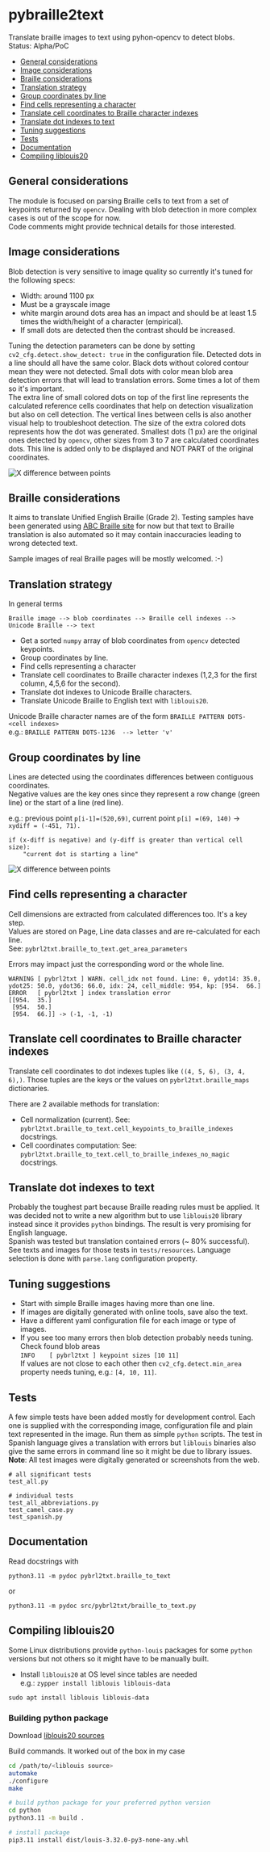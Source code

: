 # pybraille2text
Translate braille images to text using pyhon-opencv to detect blobs.  
Status: Alpha/PoC

<!-- TOC start (generated with https://github.com/derlin/bitdowntoc) -->

- [General considerations](#general-considerations)
- [Image considerations](#image-considerations)
- [Braille considerations](#braille-considerations)
- [Translation strategy](#translation-strategy)
- [Group coordinates by line](#group-coordinates-by-line)
- [Find cells representing a character](#find-cells-representing-a-character)
- [Translate cell coordinates to Braille character indexes](#translate-cell-coordinates-to-braille-character-indexes)
- [Translate dot indexes to text](#translate-dot-indexes-to-text)
- [Tuning suggestions](#tuning-suggestions)
- [Tests](#tests)
- [Documentation](#documentation)
- [Compiling liblouis20](#compiling-liblouis20)

<!-- TOC end -->

## General considerations
The module is focused on parsing Braille cells to text from a set of keypoints returned by `opencv`. Dealing with blob detection in more complex cases is out of the scope for now.  
Code comments might provide technical details for those interested.

## Image considerations
Blob detection is very sensitive to image quality so currently it's tuned for the following specs:

- Width: around 1100 px
- Must be a grayscale image
- white margin around dots area has an impact and should be at least 1.5 times the width/height of a character (empirical).
- If small dots are detected then the contrast should be increased.

Tuning the detection parameters can be done by setting `cv2_cfg.detect.show_detect: true` in the configuration file.
Detected dots in a line should all have the same color. Black dots without colored contour mean they were not detected. Small dots with color mean blob area
detection errors that will lead to translation errors. Some times a lot of them so it's important.  
The extra line of small colored dots on top of the first line represents the calculated reference cells coordinates that help on detection visualization but also on cell detection. The vertical lines between cells is also another visual help to troubleshoot detection. The size of the extra colored dots represents how the dot was generated. Smallest dots (1 px) are the original ones detected by `opencv`, other sizes from 3 to 7 are calculated coordinates dots. This line is added only to be displayed and NOT PART of the original coordinates.

![X difference between points](./src/resources/line_detection_dots_lines.png)

## Braille considerations
It aims to translate Unified English Braille (Grade 2). Testing samples have been generated using [ABC Braille site](https://abcbraille.com/text) 
for now but that text to Braille translation is also automated so it may contain inaccuracies leading to wrong detected text.
  
Sample images of real Braille pages will be mostly welcomed. :-)

## Translation strategy
In general terms

```None
Braille image --> blob coordinates --> Braille cell indexes --> Unicode Braille --> text
```

- Get a sorted `numpy` array of blob coordinates from `opencv` detected keypoints.
- Group coordinates by line.
- Find cells representing a character
- Translate cell coordinates to Braille character indexes (1,2,3 for the first column, 4,5,6 for the second).
- Translate dot indexes to Unicode Braille characters.
- Translate Unicode Braille to English text with `liblouis20`.

Unicode Braille character names are of the form `BRAILLE PATTERN DOTS-<cell indexes>`  
e.g.: `BRAILLE PATTERN DOTS-1236  --> letter 'v'`

## Group coordinates by line
Lines are detected using the coordinates differences between contiguous coordinates.  
Negative values are the key ones since they represent a row change (green line) or the start of a line (red line).

e.g.: previous point `p[i-1]=(520,69)`, current point `p[i] =(69, 140)` -> `xydiff = (-451, 71).`

```
if (x-diff is negative) and (y-diff is greater than vertical cell size):
    "current dot is starting a line"
```
    
![X difference between points](./src/resources/kp-differences.png)

## Find cells representing a character
Cell dimensions are extracted from calculated differences too. It's a key step.  
Values are stored on Page, Line data classes and are re-calculated for each line.  
See: `pybrl2txt.braille_to_text.get_area_parameters`

Errors may impact just the corresponding word or the whole line.

```None
WARNING [ pybrl2txt ] WARN. cell_idx not found. Line: 0, ydot14: 35.0, ydot25: 50.0, ydot36: 66.0, idx: 24, cell_middle: 954, kp: [954.  66.]
ERROR   [ pybrl2txt ] index translation error
[[954.  35.]
 [954.  50.]
 [954.  66.]] -> (-1, -1, -1)
 ```

## Translate cell coordinates to Braille character indexes
Translate cell coordinates to dot indexes tuples like `((4, 5, 6), (3, 4, 6),)`.
Those tuples are the keys or the values on `pybrl2txt.braille_maps` dictionaries.

There are 2 available methods for translation:
- Cell normalization (current). See: `pybrl2txt.braille_to_text.cell_keypoints_to_braille_indexes` docstrings.
- Cell coordinates computation: See: `pybrl2txt.braille_to_text.cell_to_braille_indexes_no_magic` docstrings.

## Translate dot indexes to text
Probably the toughest part because Braille reading rules must be applied.
It was decided not to write a new algorithm but to use `liblouis20` library instead
since it provides `python` bindings.
The result is very promising for English language.  
Spanish was tested but translation contained errors (~ 80% successful).
See texts and images for those tests in `tests/resources`.
Language selection is done with `parse.lang` configuration property.

## Tuning suggestions

- Start with simple Braille images having more than one line.
- If images are digitally generated with online tools, save also the text.
- Have a different yaml configuration file for each image or type of images.
- If you see too many errors then blob detection probably needs tuning. Check found blob areas  
`INFO    [ pybrl2txt ] keypoint sizes [10 11]`  
If values are not close to each other then `cv2_cfg.detect.min_area` property needs tuning, e.g.: `[4, 10, 11]`.

## Tests
A few simple tests have been added mostly for development control. Each one is supplied with the corresponding image, configuration file and plain text represented in the image. Run them as simple `python` scripts.
The test in Spanish language gives a translation with errors but `liblouis` binaries also give the same errors in command line so it might be due to library issues. 
**Note**: All test images were digitally generated or screenshots from the web.

```
# all significant tests
test_all.py

# individual tests
test_all_abbreviations.py
test_camel_case.py
test_spanish.py
```

## Documentation
Read docstrings with

```
python3.11 -m pydoc pybrl2txt.braille_to_text
```
 
 or
  
```
python3.11 -m pydoc src/pybrl2txt/braille_to_text.py
```

## Compiling liblouis20
Some Linux distributions provide `python-louis` packages for some `python` versions but not others so it might have to be manually built.

- Install `liblouis20` at OS level since tables are needed  
e.g.:
`zypper install liblouis liblouis-data`

`sudo apt install liblouis liblouis-data`

### Building python package
Download [liblouis20 sources](https://liblouis.io/downloads/)

Build commands. It worked out of the box in my case

```bash
cd /path/to/<liblouis source>
automake
./configure
make

# build python package for your preferred python version
cd python
python3.11 -m build .

# install package
pip3.11 install dist/louis-3.32.0-py3-none-any.whl
```

